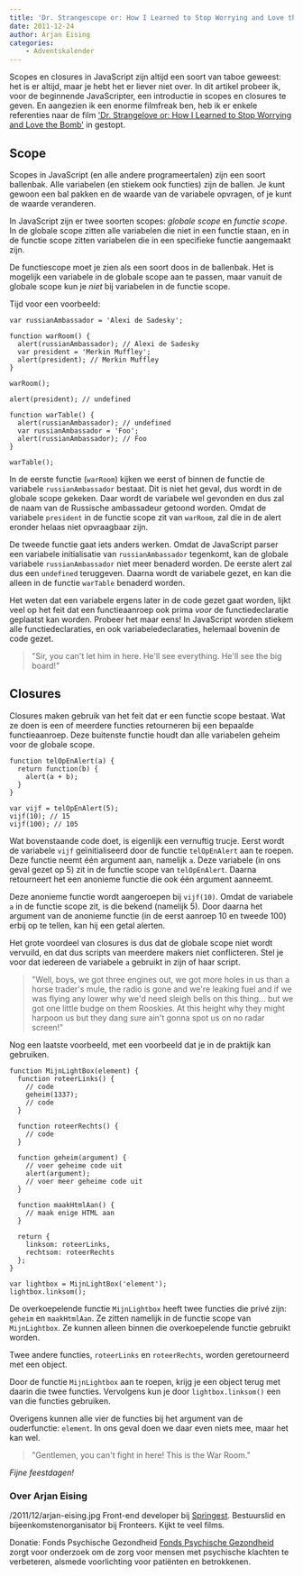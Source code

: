 ```yaml
---
title: 'Dr. Strangescope or: How I Learned to Stop Worrying and Love the Closure'
date: 2011-12-24
author: Arjan Eising
categories:
    - Adventskalender
---
```


Scopes en closures in JavaScript zijn altijd een soort van taboe geweest: het is er altijd, maar je hebt het er liever niet over. In dit artikel probeer ik, voor de beginnende JavaScripter, een introductie in scopes en closures te geven. En aangezien ik een enorme filmfreak ben, heb ik er enkele referenties naar de film ['Dr. Strangelove or: How I Learned to Stop Worrying and Love the Bomb'](http://www.imdb.com/title/tt0057012/) in gestopt.

## Scope

Scopes in JavaScript (en alle andere programeertalen) zijn een soort ballenbak. Alle variabelen (en stiekem ook functies) zijn de ballen. Je kunt gewoon een bal pakken en de waarde van de variabele opvragen, of je kunt de waarde veranderen.

In JavaScript zijn er twee soorten scopes: _globale scope_ en _functie scope_. In de globale scope zitten alle variabelen die niet in een functie staan, en in de functie scope zitten variabelen die in een specifieke functie aangemaakt zijn.

De functiescope moet je zien als een soort doos in de ballenbak. Het is mogelijk een variabele in de globale scope aan te passen, maar vanuit de globale scope kun je _niet_ bij variabelen in de functie scope.

Tijd voor een voorbeeld:

```
var russianAmbassador = 'Alexi de Sadesky';

function warRoom() {
  alert(russianAmbassador); // Alexi de Sadesky
  var president = 'Merkin Muffley';
  alert(president); // Merkin Muffley
}

warRoom();

alert(president); // undefined

function warTable() {
  alert(russianAmbassador); // undefined
  var russianAmbassador = 'Foo';
  alert(russianAmbassador); // Foo
}

warTable();
```

In de eerste functie (`warRoom`) kijken we eerst of binnen de functie de variabele `russianAmbassador` bestaat. Dit is niet het geval, dus wordt in de globale scope gekeken. Daar wordt de variabele wel gevonden en dus zal de naam van de Russische ambassadeur getoond worden. Omdat de variabele `president` in de functie scope zit van `warRoom`, zal die in de alert eronder helaas niet opvraagbaar zijn.

De tweede functie gaat iets anders werken. Omdat de JavaScript parser een variabele initialisatie van `russianAmbassador` tegenkomt, kan de globale variabele `russianAmbassador` niet meer benaderd worden. De eerste alert zal dus een `undefined` teruggeven. Daarna wordt de variabele gezet, en kan die alleen in de functie `warTable` benaderd worden.

Het weten dat een variabele ergens later in de code gezet gaat worden, lijkt veel op het feit dat een functieaanroep ook prima _voor_ de functiedeclaratie geplaatst kan worden. Probeer het maar eens! In JavaScript worden stiekem alle functiedeclaraties, en ook variabeledeclaraties, helemaal bovenin de code gezet.

> "Sir, you can't let him in here. He'll see everything. He'll see the big board!"

## Closures

Closures maken gebruik van het feit dat er een functie scope bestaat. Wat ze doen is een of meerdere functies retourneren bij een bepaalde functieaanroep. Deze buitenste functie houdt dan alle variabelen geheim voor de globale scope.

```
function telOpEnAlert(a) {
  return function(b) {
    alert(a + b);
  }
}

var vijf = telOpEnAlert(5);
vijf(10); // 15
vijf(100); // 105
```

Wat bovenstaande code doet, is eigenlijk een vernuftig trucje. Eerst wordt de variabele `vijf` geïnitialiseerd door de functie `telOpEnAlert` aan te roepen. Deze functie neemt één argument aan, namelijk `a`. Deze variabele (in ons geval gezet op 5) zit in de functie scope van `telOpEnAlert`. Daarna retourneert het een anonieme functie die ook één argument aanneemt.

Deze anonieme functie wordt aangeroepen bij `vijf(10)`. Omdat de variabele `a` in de functie scope zit, is die bekend (namelijk 5). Door daarna het argument van de anonieme functie (in de eerst aanroep 10 en tweede 100) erbij op te tellen, kan hij een getal alerten.

Het grote voordeel van closures is dus dat de globale scope niet wordt vervuild, en dat dus scripts van meerdere makers niet conflicteren. Stel je voor dat iedereen de variabele `a` gebruikt in zijn of haar script.

> "Well, boys, we got three engines out, we got more holes in us than a horse trader's mule, the radio is gone and we're leaking fuel and if we was flying any lower why we'd need sleigh bells on this thing... but we got one little budge on them Rooskies. At this height why they might harpoon us but they dang sure ain't gonna spot us on no radar screen!"

Nog een laatste voorbeeld, met een voorbeeld dat je in de praktijk kan gebruiken.

```
function MijnLightBox(element) {
  function roteerLinks() {
    // code
    geheim(1337);
    // code
  }

  function roteerRechts() {
    // code
  }

  function geheim(argument) {
    // voer geheime code uit
    alert(argument);
    // voer meer geheime code uit
  }

  function maakHtmlAan() {
    // maak enige HTML aan
  }

  return {
    linksom: roteerLinks,
    rechtsom: roteerRechts
  };
}

var lightbox = MijnLightBox('element');
lightbox.linksom();
```

De overkoepelende functie `MijnLightbox` heeft twee functies die privé zijn: `geheim` en `maakHtmlAan`. Ze zitten namelijk in de functie scope van `MijnLightbox`. Ze kunnen alleen binnen die overkoepelende functie gebruikt worden.

Twee andere functies, `roteerLinks` en `roteerRechts`, worden geretourneerd met een object.

Door de functie `MijnLightbox` aan te roepen, krijg je een object terug met daarin die twee functies. Vervolgens kun je door `lightbox.linksom()` een van die functies gebruiken.

Overigens kunnen alle vier de functies bij het argument van de ouderfunctie: `element`. In ons geval doen we daar even niets mee, maar het kan wel.

> "Gentlemen, you can't fight in here! This is the War Room."

_Fijne feestdagen!_

### Over Arjan Eising

/2011/12/arjan-eising.jpg
Front-end developer bij [Springest](http://www.springest.nl). Bestuurslid en bijeenkomstenorganisator bij Fronteers. Kijkt te veel films.

Donatie: Fonds Psychische Gezondheid
[Fonds Psychische Gezondheid](http://www.psychischegezondheid.nl/) zorgt voor onderzoek om de zorg voor mensen met psychische klachten te verbeteren, alsmede voorlichting voor patiënten en betrokkenen.
